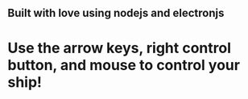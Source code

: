 ## Built with love using nodejs and electronjs
# Use the arrow keys, right control button, and mouse to control your ship!